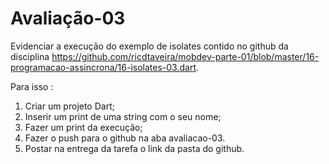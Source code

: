 <h1>Avaliação-03</h1>

Evidenciar a execução do exemplo  de isolates contido no github da disciplina https://github.com/ricdtaveira/mobdev-parte-01/blob/master/16-programacao-assincrona/16-isolates-03.dart.

Para isso :
1) Criar um projeto Dart;
2) Inserir um print de uma string com o seu nome;
3) Fazer um print da execução;
4)  Fazer o push para o github na aba avaliacao-03. 
5)  Postar na entrega da tarefa o link da pasta do github.
